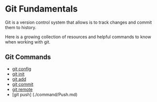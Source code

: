 # Git Fundamentals

Git is a version control system that allows is to track changes and commit them to history. 

Here is a growing collection of resources and helpful commands to know when working with git. 

## Git Commands
- [git config](./command/Config.md)
- [git init](./command/Init.md)
- [git add](command/Add.md)
- [git commit](./command/commit.md)
- [git remote](./command/Remote.md)
- [git push] (./command/Push.md)